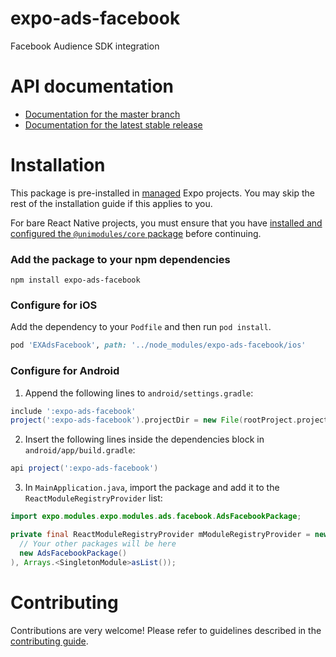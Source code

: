 # expo-ads-facebook

Facebook Audience SDK integration

# API documentation

- [Documentation for the master branch](https://github.com/expo/expo/blob/master/docs/pages/versions/unversioned/sdk/facebook-ads.md)
- [Documentation for the latest stable release](https://docs.expo.io/versions/latest/sdk/facebook-ads/)

# Installation

This package is pre-installed in [managed](https://docs.expo.io/versions/latest/introduction/managed-vs-bare/) Expo projects. You may skip the rest of the installation guide if this applies to you.

For bare React Native projects, you must ensure that you have [installed and configured the `@unimodules/core` package](https://github.com/unimodules/core) before continuing.

### Add the package to your npm dependencies

```
npm install expo-ads-facebook
```

### Configure for iOS

Add the dependency to your `Podfile` and then run `pod install`.

```ruby
pod 'EXAdsFacebook', path: '../node_modules/expo-ads-facebook/ios'
```

### Configure for Android

1. Append the following lines to `android/settings.gradle`:

```gradle
include ':expo-ads-facebook'
project(':expo-ads-facebook').projectDir = new File(rootProject.projectDir, '../node_modules/expo-ads-facebook/android')
```

2. Insert the following lines inside the dependencies block in `android/app/build.gradle`:
```gradle
api project(':expo-ads-facebook')
```

3. In `MainApplication.java`, import the package and add it to the `ReactModuleRegistryProvider` list:
```java
import expo.modules.expo.modules.ads.facebook.AdsFacebookPackage;
```
```java
private final ReactModuleRegistryProvider mModuleRegistryProvider = new ReactModuleRegistryProvider(Arrays.<Package>asList(
  // Your other packages will be here
  new AdsFacebookPackage()
), Arrays.<SingletonModule>asList());
```

# Contributing

Contributions are very welcome! Please refer to guidelines described in the [contributing guide]( https://github.com/expo/expo#contributing).
